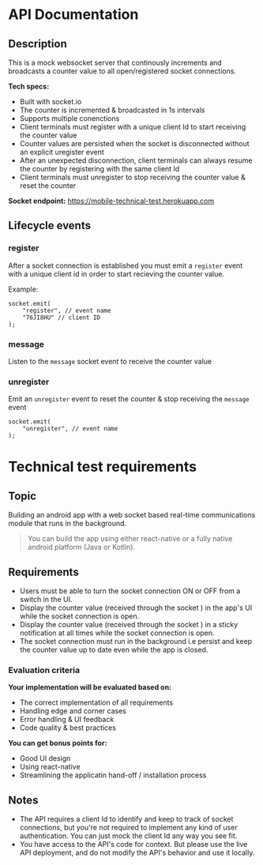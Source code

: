# **API Documentation**

## **Description**

This is a mock websocket server that continously increments and broadcasts a counter value to all open/registered socket connections.

**Tech specs:**

- Built with socket.io
- The counter is incremented & broadcasted in 1s intervals
- Supports multiple conenctions
- Client terminals must register with a unique client Id to start receiving the counter value
- Counter values are persisted when the socket is disconnected without an explicit uregister event
- After an unexpected disconnection, client terminals can always resume the counter by registering with the same client Id
- Client terminals must unregister to stop receiving the counter value & reset the counter

**Socket endpoint:** <a href="https://mobile-technical-test.herokuapp.com">https://mobile-technical-test.herokuapp.com</a>

## **Lifecycle events**

### **register**

After a socket connection is established you must emit a `register` event with a unique client id in order to start recieving the counter value.

Example:

```
socket.emit(
    "register", // event name
    "76JI8HU" // client ID
);
```

### **message**

Listen to the `message` socket event to receive the counter value

### **unregister**

Emit an `unregister` event to reset the counter & stop receiving the `message` event

```
socket.emit(
    "unregister", // event name
);
```

# **Technical test requirements**

## **Topic**

Building an android app with a web socket based real-time communications module that runs in the background.

> You can build the app using either react-native or a fully native android platform (Java or Kotlin).

## **Requirements**

- Users must be able to turn the socket connection ON or OFF from a switch in the UI.
- Display the counter value (received through the socket ) in the app's UI while the socket connection is open.
- Display the counter value (received through the socket ) in a sticky notification at all times while the socket connection is open.
- The socket connection must run in the background i.e persist and keep the counter value up to date even while the app is closed.

### **Evaluation criteria**

**Your implementation will be evaluated based on:**

- The correct implementation of all requirements
- Handling edge and corner cases
- Error handling & UI feedback
- Code quality & best practices

**You can get bonus points for:**

- Good UI design
- Using react-native
- Streamlining the applicatin hand-off / installation process

## **Notes**

- The API requires a client Id to identify and keep to track of socket connections, but you're not required to implement any kind of user authentication. You can just mock the client Id any way you see fit.
- You have access to the API's code for context. But please use the live API deployment, and do not modify the API's behavior and use it locally.
